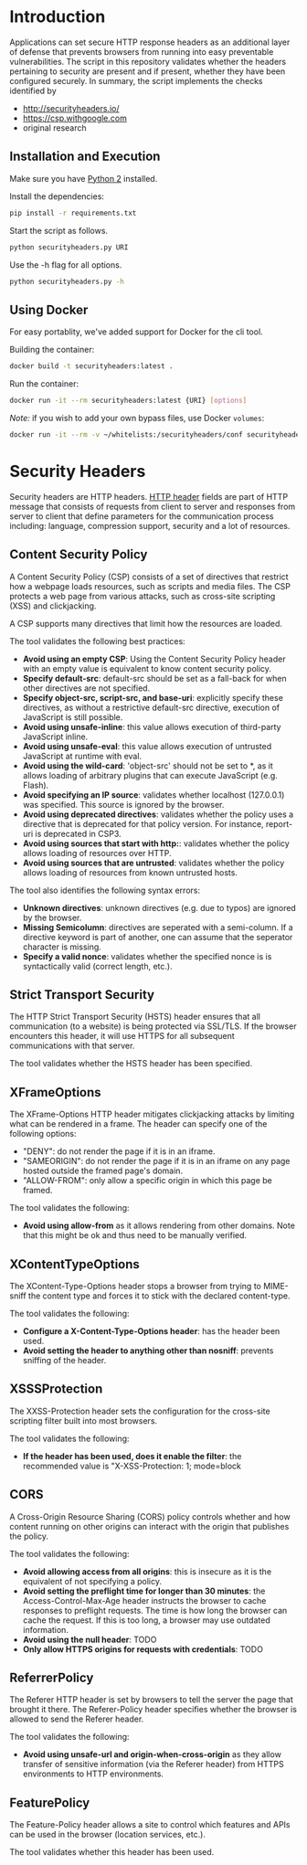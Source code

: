 # Introduction
Applications can set secure HTTP response headers as an additional layer of defense that prevents browsers from running into easy preventable vulnerabilities.
The script in this repository validates whether the headers pertaining to security are present and if present, whether they have been configured securely.
In summary, the script implements the checks identified by 
- http://securityheaders.io/
- https://csp.withgoogle.com
- original research

## Installation and Execution
Make sure you have [Python 2](https://www.python.org/downloads/) installed.

Install the dependencies:
```bash
pip install -r requirements.txt
```

Start the script as follows.
``` bash
python securityheaders.py URI
```

Use the -h flag for all options.
``` bash
python securityheaders.py -h
```

## Using Docker

For easy portablity, we've added support for Docker for the cli tool.

Building the container:
```bash
docker build -t securityheaders:latest .
```

Run the container:
```bash
docker run -it --rm securityheaders:latest {URI} [options]
```

*Note:* if you wish to add your own bypass files, use Docker `volumes`:
```bash
docker run -it --rm -v ~/whitelists:/securityheaders/conf securityheaders:latest {URI} [options]
```

# Security Headers
Security headers are HTTP headers. [HTTP header](https://www.w3.org/Protocols/rfc2616/rfc2616-sec6.html#sec6.2) fields are part of HTTP message that consists of requests from client to server and responses from server to client that define parameters for the communication process including: language, compression support, security and a lot of resources.


## Content Security Policy
A Content Security Policy (CSP) consists of a set of directives that restrict how a webpage loads resources, such as scripts and media files. The CSP protects a web page from various attacks, such as cross-site scripting (XSS) and clickjacking.

A CSP supports many directives that limit how the resources are loaded.

The tool validates the following best practices:
- **Avoid using an empty CSP**: Using the Content Security Policy header with an empty value is equivalent to know content security policy.
- **Specify default-src**: default-src should be set as a fall-back for when other directives are not specified. 
- **Specify object-src, script-src, and base-uri**: explicitly specify these directives, as without a restrictive default-src directive, execution of JavaScript is still possible.
- **Avoid using unsafe-inline**: this value allows execution of third-party JavaScript inline.
- **Avoid using unsafe-eval**: this value allows execution of untrusted JavaScript at runtime with eval.
- **Avoid using the wild-card**: 'object-src' should not be set to *, as it allows loading of arbitrary plugins that can execute JavaScript (e.g. Flash).
- **Avoid specifying an IP source**: validates whether localhost (127.0.0.1) was specified. This source is ignored by the browser.
- **Avoid using deprecated directives**: validates whether the policy uses a directive that is deprecated for that policy version. For instance, report-uri is deprecated in CSP3.
- **Avoid using sources that start with http:**: validates whether the policy allows loading of resources over HTTP.
- **Avoid using sources that are untrusted**: validates whether the policy allows loading of resources from known untrusted hosts.


The tool also identifies the following syntax errors:
- **Unknown directives**: unknown directives (e.g. due to typos) are ignored by the browser.
- **Missing Semicolumn**: directives are seperated with a semi-column. If a directive keyword is part of another, one can assume that the seperator character is missing.
- **Specify a valid nonce**: validates whether the specified nonce is is syntactically valid (correct length, etc.).

## Strict Transport Security
The HTTP Strict Transport Security (HSTS) header ensures that all communication (to a website) is being protected via SSL/TLS. If the browser encounters this header, it will use HTTPS for all subsequent communications with that server.

The tool validates whether the HSTS header has been specified.

## XFrameOptions
The XFrame-Options HTTP header mitigates clickjacking attacks by limiting what can be rendered in a frame. The header can specify one of the following options:
- "DENY": do not render the page if it is in an iframe. 
- "SAMEORIGIN": do not render the page if it is in an iframe on any page hosted outside the framed page's domain. 
- "ALLOW-FROM": only allow a specific origin in which this page be framed.

The tool validates the following:
- **Avoid using allow-from** as it allows rendering from other domains. Note that this might be ok and thus need to be manually verified.

## XContentTypeOptions
The XContent-Type-Options header stops a browser from trying to MIME-sniff the content type and forces it to stick with the declared content-type. 

The tool validates the following:
- **Configure a X-Content-Type-Options header**: has the header been used.
- **Avoid setting the header to anything other than nosniff**: prevents sniffing of the header.

## XSSSProtection
The XXSS-Protection header sets the configuration for the cross-site scripting filter built into most browsers. 

The tool validates the following:
- **If the header has been used, does it enable the filter**: the recommended value is "X-XSS-Protection: 1; mode=block

## CORS
A Cross-Origin Resource Sharing (CORS) policy controls whether and how content running on other origins can interact with the origin that publishes the policy.

The tool validates the following:
- **Avoid allowing access from all origins**: this is insecure as it is the equivalent of not specifying a policy.
- **Avoid setting the preflight time for longer than 30 minutes**: the Access-Control-Max-Age header instructs the browser to cache responses to preflight requests. The time is how long the browser can cache the request. If this is too long, a browser may use outdated information.
- **Avoid using the null header**: TODO
- **Only allow HTTPS origins for requests with credentials**: TODO


## ReferrerPolicy
The Referer HTTP header is set by browsers to tell the server the page that brought it there. The Referer-Policy header specifies whether the browser is allowed to send the Referer header. 

The tool validates the following:
- **Avoid using unsafe-url and origin-when-cross-origin** as they allow transfer of sensitive information (via the Referer header) from HTTPS environments to HTTP environments.

## FeaturePolicy
The Feature-Policy header allows a site to control which features and APIs can be used in the browser (location services, etc.). 

The tool validates whether this header has been used.

